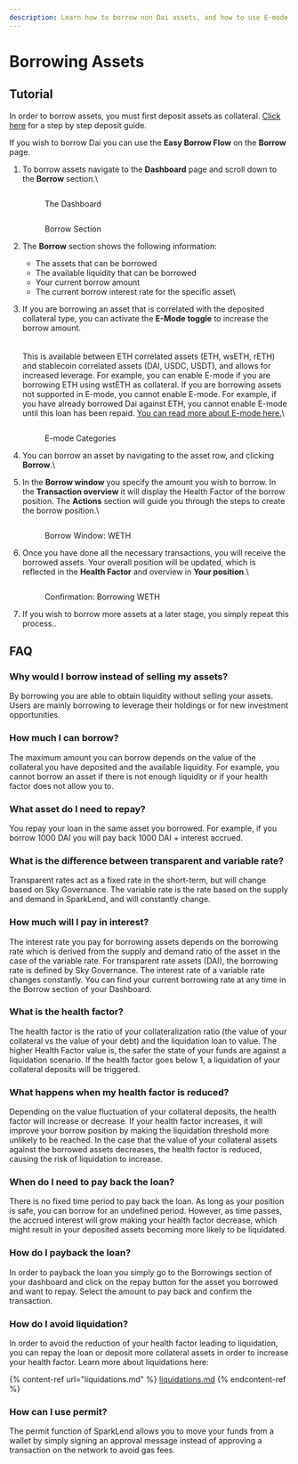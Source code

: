 ```yaml
---
description: Learn how to borrow non Dai assets, and how to use E-mode.
---
```


# Borrowing Assets

## Tutorial

In order to borrow assets, you must first deposit assets as collateral. [Click here](depositing-assets.md) for a step by step deposit guide.

If you wish to borrow Dai you can use the **Easy Borrow Flow** on the **Borrow** page.

1.  To borrow assets navigate to the **Dashboard** page and scroll down to the **Borrow** section.\


    <figure><img src="../../.gitbook/assets/dashboard-overview (3).png" alt=""><figcaption><p>The Dashboard<br></p></figcaption></figure>

    <figure><img src="../../.gitbook/assets/borrow-section (1).png" alt=""><figcaption><p>Borrow Section</p></figcaption></figure>


2. The **Borrow** section shows the following information:
   * The assets that can be borrowed
   * The available liquidity that can be borrowed
   * Your current borrow amount
   * The current borrow interest rate for the specific asset\

3.  If you are borrowing an asset that is correlated with the deposited collateral type, you can activate the **E-Mode** **toggle** to increase the borrow amount.\
    \
    <img src="../../.gitbook/assets/e-mode (2).png" alt="" data-size="original">\
    \
    This is available between ETH correlated assets (ETH, wsETH, rETH) and stablecoin correlated assets (DAI, USDC, USDT), and allows for increased leverage. For example, you can enable E-mode if you are borrowing ETH using wstETH as collateral. If you are borrowing assets not supported in E-mode, you cannot enable E-mode. For example, if you have already borrowed Dai against ETH, you cannot enable E-mode until this loan has been repaid. [You can read more about E-mode here.](e-mode.md)\


    <figure><img src="../../.gitbook/assets/e-mode-2.png" alt=""><figcaption><p>E-mode Categories</p></figcaption></figure>


4. You can borrow an asset by navigating to the asset row, and clicking **Borrow**.\

5.  In the **Borrow window** you specify the amount you wish to borrow. In the **Transaction overview** it will display the Health Factor of the borrow position. The **Actions** section will guide you through the steps to create the borrow position.\


    <figure><img src="../../.gitbook/assets/borrow-weth.png" alt=""><figcaption><p>Borrow Window: WETH</p></figcaption></figure>


6.  Once you have done all the necessary transactions, you will receive the borrowed assets. Your overall position will be updated, which is reflected in the **Health Factor** and overview in **Your position**.\


    <figure><img src="../../.gitbook/assets/borrow-weth-2.png" alt=""><figcaption><p>Confirmation: Borrowing WETH</p></figcaption></figure>


7. If you wish to borrow more assets at a later stage, you simply repeat this process..

## FAQ

### Why would I borrow instead of selling my assets?

By borrowing you are able to obtain liquidity without selling your assets. Users are mainly borrowing to leverage their holdings or for new investment opportunities.

### How much I can borrow?

The maximum amount you can borrow depends on the value of the collateral you have deposited and the available liquidity. For example, you cannot borrow an asset if there is not enough liquidity or if your health factor does not allow you to.

### What asset do I need to repay?

You repay your loan in the same asset you borrowed. For example, if you borrow 1000 DAI you will pay back 1000 DAI + interest accrued.

### What is the difference between transparent and variable rate?

Transparent rates act as a fixed rate in the short-term, but will change based on Sky Governance. The variable rate is the rate based on the supply and demand in SparkLend, and will constantly change.

### How much will I pay in interest?

The interest rate you pay for borrowing assets depends on the borrowing rate which is derived from the supply and demand ratio of the asset in the case of the variable rate. For transparent rate assets (DAI), the borrowing rate is defined by Sky Governance. The interest rate of a variable rate changes constantly. You can find your current borrowing rate at any time in the Borrow section of your Dashboard.

### What is the health factor?

The health factor is the ratio of your collateralization ratio (the value of your collateral vs the value of your debt) and the liquidation loan to value. The higher Health Factor value is, the safer the state of your funds are against a liquidation scenario. If the health factor goes below 1, a liquidation of your collateral deposits will be triggered.

### What happens when my health factor is reduced?

Depending on the value fluctuation of your collateral deposits, the health factor will increase or decrease. If your health factor increases, it will improve your borrow position by making the liquidation threshold more unlikely to be reached. In the case that the value of your collateral assets against the borrowed assets decreases, the health factor is reduced, causing the risk of liquidation to increase.

### When do I need to pay back the loan?

There is no fixed time period to pay back the loan. As long as your position is safe, you can borrow for an undefined period. However, as time passes, the accrued interest will grow making your health factor decrease, which might result in your deposited assets becoming more likely to be liquidated.

### How do I payback the loan?

In order to payback the loan you simply go to the Borrowings section of your dashboard and click on the repay button for the asset you borrowed and want to repay. Select the amount to pay back and confirm the transaction.

### How do I avoid liquidation?

In order to avoid the reduction of your health factor leading to liquidation, you can repay the loan or deposit more collateral assets in order to increase your health factor. Learn more about liquidations here:

{% content-ref url="liquidations.md" %}
[liquidations.md](liquidations.md)
{% endcontent-ref %}

### How can I use permit?

The permit function of SparkLend allows you to move your funds from a wallet by simply signing an approval message instead of approving a transaction on the network to avoid gas fees.
